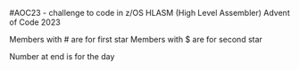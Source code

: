 #AOC23 - challenge to code in z/OS HLASM (High Level Assembler)
Advent of Code 2023

Members with # are for first star Members with $ are for second star

Number at end is for the day
